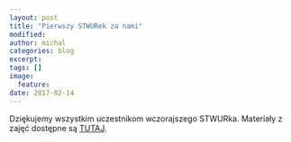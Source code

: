 ```yaml
---
layout: post
title: "Pierwszy STWURek za nami"
modified:
author: michal
categories: blog
excerpt:
tags: []
image:
  feature:
date: 2017-02-14
---
```


Dziękujemy wszystkim uczestnikom wczorajszego STWURka. Materiały z zajęć dostępne są [TUTAJ](https://github.com/kwiscion/STWUREK-1).
